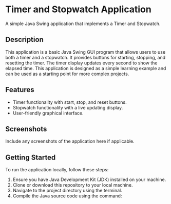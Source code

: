 # Timer and Stopwatch Application

A simple Java Swing application that implements a Timer and Stopwatch.

## Description

This application is a basic Java Swing GUI program that allows users to use both a timer and a stopwatch. It provides buttons for starting, stopping, and resetting the timer. The timer display updates every second to show the elapsed time. This application is designed as a simple learning example and can be used as a starting point for more complex projects.

## Features

- Timer functionality with start, stop, and reset buttons.
- Stopwatch functionality with a live updating display.
- User-friendly graphical interface.

## Screenshots

Include any screenshots of the application here if applicable.

## Getting Started

To run the application locally, follow these steps:

1. Ensure you have Java Development Kit (JDK) installed on your machine.
2. Clone or download this repository to your local machine.
3. Navigate to the project directory using the terminal.
4. Compile the Java source code using the command:
